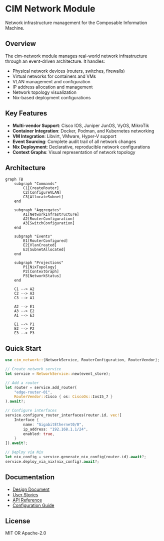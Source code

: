 # CIM Network Module

Network infrastructure management for the Composable Information Machine.

## Overview

The cim-network module manages real-world network infrastructure through an event-driven architecture. It handles:

- Physical network devices (routers, switches, firewalls)
- Virtual networks for containers and VMs
- VLAN management and configuration
- IP address allocation and management
- Network topology visualization
- Nix-based deployment configurations

## Key Features

- **Multi-vendor Support**: Cisco IOS, Juniper JunOS, VyOS, MikroTik
- **Container Integration**: Docker, Podman, and Kubernetes networking
- **VM Integration**: Libvirt, VMware, Hyper-V support
- **Event Sourcing**: Complete audit trail of all network changes
- **Nix Deployment**: Declarative, reproducible network configurations
- **Context Graphs**: Visual representation of network topology

## Architecture

```mermaid
graph TB
    subgraph "Commands"
        C1[CreateRouter]
        C2[ConfigureVLAN]
        C3[AllocateSubnet]
    end
    
    subgraph "Aggregates"
        A1[NetworkInfrastructure]
        A2[RouterConfiguration]
        A3[SwitchConfiguration]
    end
    
    subgraph "Events"
        E1[RouterConfigured]
        E2[VlanCreated]
        E3[SubnetAllocated]
    end
    
    subgraph "Projections"
        P1[NixTopology]
        P2[ContextGraph]
        P3[NetworkStatus]
    end
    
    C1 --> A2
    C2 --> A3
    C3 --> A1
    
    A2 --> E1
    A3 --> E2
    A1 --> E3
    
    E1 --> P1
    E2 --> P2
    E3 --> P3
```

## Quick Start

```rust
use cim_network::{NetworkService, RouterConfiguration, RouterVendor};

// Create network service
let service = NetworkService::new(event_store);

// Add a router
let router = service.add_router(
    "edge-router-01",
    RouterVendor::Cisco { os: CiscoOs::Ios15_7 }
).await?;

// Configure interfaces
service.configure_router_interfaces(router.id, vec![
    Interface {
        name: "GigabitEthernet0/0",
        ip_address: "192.168.1.1/24",
        enabled: true,
    }
]).await?;

// Deploy via Nix
let nix_config = service.generate_nix_config(router.id).await?;
service.deploy_via_nix(nix_config).await?;
```

## Documentation

- [Design Document](doc/design/design.md)
- [User Stories](doc/design/user-stories.md)
- [API Reference](doc/api/index.md)
- [Configuration Guide](doc/guides/configuration.md)

## License

MIT OR Apache-2.0